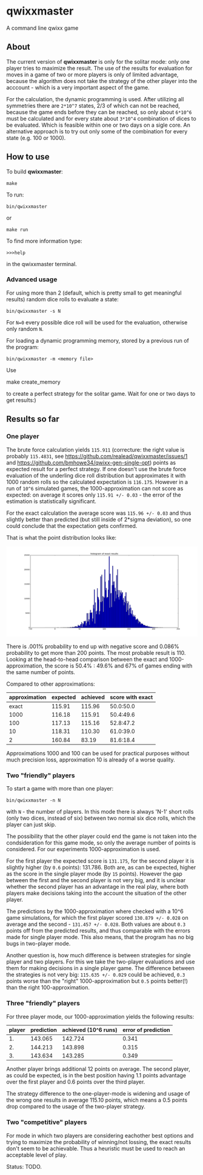 # qwixxmaster

A command line qwixx game

## About

The current version  of **qwixxmaster** is only for the solitar mode: only one player tries to maximize the result. The use of the results for evaluation for moves in a game of two or more players is only of limited advantage, because the algorithm does not take the strategy of the other player into the acccount - which is a very important aspect of the game.


For the calculation, the dynamic programming is used. After utilizing all symmetries there are `2*10^7` states, 2/3 of which can not be reached, because the game ends before they can be reached, so only about `6*10^6` must be calculated and for every state about `3*10^4` combination of dices to be evaluated. Which is feasible within one or two days on a sigle core. An alternative approach is to try out only some of the combination for every state (e.g. 100 or 1000).


## How to use

To build **qwixxmaster**:
    
    make
    
To run:

    bin/qwixxmaster

or 

    make run
    
To find more information type:

    >>>help
    
in the qwixxmaster terminal.
    
### Advanced usage

For using more than 2 (default, which is pretty small to get meaningful results) random dice rolls to evaluate a state:

    bin/qwixxmaster -s N
    
For `N=0` every possible dice roll will be used for the evaluation, otherwise only random `N`.

For loading a dynamic programming memory, stored by a previous run of the program:

    bin/qwixxmaster -m <memory file>
 
Use

   make create_memory 
   
to create a perfect strategy for the solitar game. Wait for one or two days to get results:)
    
## Results so far

### One player

The brute force calculation yields `115.911` (correcture: the right value is probably `115.4831`, see https://github.com/realead/qwixxmaster/issues/1 and https://github.com/bmhowe34/qwixx-gen-single-opt) points as expected result for a perfect strategy. 
If one doesn't use the brute force evaluation of the underling dice roll distribution but approximates it with 1000 random rolls so the calculated expectation is `116.175`. However in a run of `10^6` simulated games, the 1000-approximation can not score as expected: on average it scores only `115.91 +/- 0.03` - the error of the estimation is statistically significant.

For the exact calculation the average score was `115.96 +/- 0.03` and thus slightly better than predicted (but still inside of 2*sigma deviation), so one could conclude  that the expectation gets confirmed.

That is what the point distribution looks like:

![fafadf](imgs/hist_brute_force.png)

There is .001% probability to end up with negative score and 0.086% probability to get more than 200 points. The most probable result is 110. Looking at the head-to-head comparison between the exact and 1000-approximation, the score is  50.4% : 49.6% and 67% of games ending with the same number of points.

Compared to other approximations:

| approximation | expected | achieved | score with exact |
|---------------|----------|----------|------------------|
| exact         | 115.91   |  115.96  |   50.0:50.0      |
| 1000          | 116.18   |  115.91  |   50.4:49.6      |
| 100           | 117.13   |  115.16  |   52.8:47.2      |
| 10            | 118.31   |  110.30  |   61.0:39.0      |
| 2             | 160.84   |   83.19  |   81.6:18.4      |
 

Approximations 1000 and 100 can be used for practical purposes without much precision loss, approximation 10 is already of a worse quality.


### Two "friendly" players

To start a game with more than one player:

    bin/qwixxmaster -n N
    
with `N` - the number of players. In this mode there is always 'N-1' short rolls (only two dices, instead of six) between two normal six dice rolls, which the player can just skip.

The possibility that the other player could end the game is not taken into the condsideration for this game mode, so only the average number of points is considered. For our experiments 1000-approximation is used.

For the first player the expected score is `131.175`, for the second player it is slightly higher (by `0.6` points): 131.786. Both are, as can be expected, higher as the score in the single player mode (by `15` points). However the gap between the first and the second player is not very big, and it is unclear whether the second player has an advantage in the real play, where both players make decisions taking into the account the situation of the other player.

The predictions by the 1000-approximation where checked with a 10^6 game simulations, for which the first player scored  `130.879 +/- 0.028` on average and the second - `131.457 +/- 0.028`. Both values are about `0.3` points off from the predicted results, and thus comparable with the errors made for single player mode. This also means, that the program has no big bugs in two-player mode.

Another question is, how much difference is between strategies for single player and two players. For this we take the two-player evaluations and use them for making decisions in a single player game. The difference between the strategies is not very big: `115.635 +/- 0.029` could be achieved, `0.3` points worse than the "right" 1000-approximation but `0.5` points better(!) than the right 100-approximation.

### Three "friendly" players

For three player mode, our 1000-approximation yields the following results:

| player | prediction| achieved (10^6 runs) | error of prediction |
|--------|-----------|-----------|-------------------|
| 1.     | 143.065   |  142.724  |  0.341            |
| 2.     | 144.213   |  143.898  |  0.315            |
| 3.     | 143.634   |  143.285  |  0.349            |

Another player brings additional 12 points on average. The second player, as could be expected, is in the best position having 1.1 points advantage over the first player and 0.6 points over the third player.

The strategy difference to the one-player-mode is widening and usage of the wrong one results in average 115.10 points, which means a 0.5 points drop compared to the usage of the two-player strategy.

### Two "competitive" players

For mode in which two players are considering eachother best options and trying to maximize the probability of winning/not lossing, the exact results don't seem to be achievable. Thus a heuristic must be used to reach an acceptable level of play.

Status: TODO.
